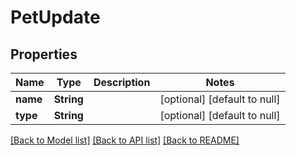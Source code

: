 # PetUpdate

## Properties

| Name     | Type       | Description | Notes                        |
| -------- | ---------- | ----------- | ---------------------------- |
| **name** | **String** |             | [optional] [default to null] |
| **type** | **String** |             | [optional] [default to null] |

[[Back to Model list]](../README.md#documentation-for-models) [[Back to API list]](../README.md#documentation-for-api-endpoints) [[Back to README]](../README.md)
